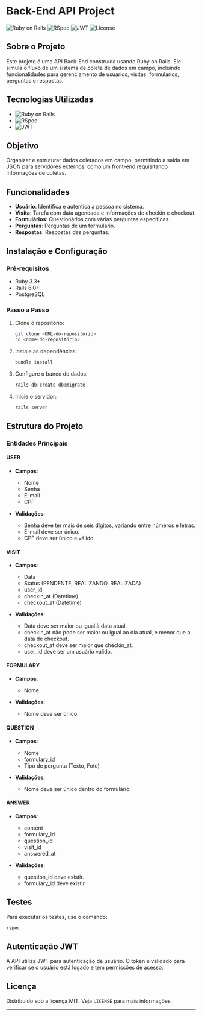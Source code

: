 # Back-End API Project

![Ruby on Rails](https://img.shields.io/badge/Ruby%20on%20Rails-5.2.3-red)
![RSpec](https://img.shields.io/badge/RSpec-3.8-green)
![JWT](https://img.shields.io/badge/JWT-Auth-blue)
![License](https://img.shields.io/badge/license-MIT-brightgreen)

## Sobre o Projeto

Este projeto é uma API Back-End construída usando Ruby on Rails. Ele simula o fluxo de um sistema de coleta de dados em campo, incluindo funcionalidades para gerenciamento de usuários, visitas, formulários, perguntas e respostas.

## Tecnologias Utilizadas

- ![Ruby on Rails](https://img.shields.io/badge/Ruby%20on%20Rails-API%20Only-red)
- ![RSpec](https://img.shields.io/badge/RSpec-Test-blue)
- ![JWT](https://img.shields.io/badge/JWT-Authentication-brightgreen)

## Objetivo

Organizar e estruturar dados coletados em campo, permitindo a saída em JSON para servidores externos, como um front-end requisitando informações de coletas.

## Funcionalidades

- **Usuário**: Identifica e autentica a pessoa no sistema.
- **Visita**: Tarefa com data agendada e informações de checkin e checkout.
- **Formulários**: Questionários com várias perguntas específicas.
- **Perguntas**: Perguntas de um formulário.
- **Respostas**: Respostas das perguntas.

## Instalação e Configuração

### Pré-requisitos

- Ruby 3.3+
- Rails 6.0+
- PostgreSQL

### Passo a Passo

1. Clone o repositório:
   ```sh
   git clone <URL-do-repositório>
   cd <nome-do-repositório>
   ```

2. Instale as dependências:
   ```sh
   bundle install
   ```

3. Configure o banco de dados:
   ```sh
   rails db:create db:migrate
   ```

4. Inicie o servidor:
   ```sh
   rails server
   ```

## Estrutura do Projeto

### Entidades Principais

#### USER

- **Campos**:
  - Nome
  - Senha
  - E-mail
  - CPF

- **Validações**:
  - Senha deve ter mais de seis dígitos, variando entre números e letras.
  - E-mail deve ser único.
  - CPF deve ser único e válido.

#### VISIT

- **Campos**:
  - Data
  - Status (PENDENTE, REALIZANDO, REALIZADA)
  - user_id
  - checkin_at (Datetime)
  - checkout_at (Datetime)

- **Validações**:
  - Data deve ser maior ou igual à data atual.
  - checkin_at não pode ser maior ou igual ao dia atual, e menor que a data de checkout.
  - checkout_at deve ser maior que checkin_at.
  - user_id deve ser um usuário válido.

#### FORMULARY

- **Campos**:
  - Nome

- **Validações**:
  - Nome deve ser único.

#### QUESTION

- **Campos**:
  - Nome
  - formulary_id
  - Tipo de pergunta (Texto, Foto)

- **Validações**:
  - Nome deve ser único dentro do formulário.

#### ANSWER

- **Campos**:
  - content
  - formulary_id
  - question_id
  - visit_id
  - answered_at

- **Validações**:
  - question_id deve existir.
  - formulary_id deve existir.

## Testes

Para executar os testes, use o comando:
```sh
rspec
```

## Autenticação JWT

A API utiliza JWT para autenticação de usuário. O token é validado para verificar se o usuário está logado e tem permissões de acesso.


## Licença

Distribuído sob a licença MIT. Veja `LICENSE` para mais informações.

---
